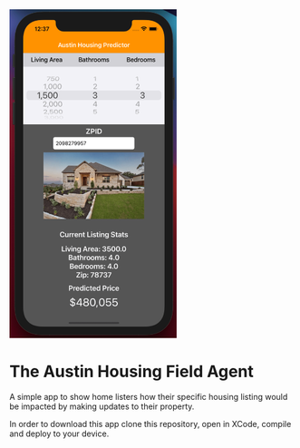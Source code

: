<img src="https://github.com/eric-pierce/Austin-Housing-App/blob/main/images/AustinHousingApp-Screenshot.png" alt="App Screenshot" width="295" height="580" />

# The Austin Housing Field Agent

A simple app to show home listers how their specific housing listing would be impacted by making updates to their property.

In order to download this app clone this repository, open in XCode, compile and deploy to your device.
